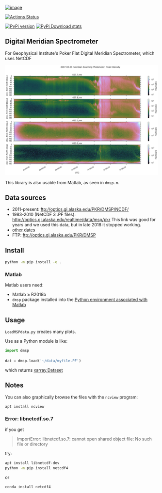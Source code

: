 [![image](https://zenodo.org/badge/DOI/10.5281/zenodo.167565.svg)](https://doi.org/10.5281/zenodo.167565)

[![Actions Status](https://github.com/space-physics/digital-meridian-spectrometer/workflows/ci/badge.svg)](https://github.com/space-physics/digital-meridian-spectrometer/actions)


[![PyPi version](https://img.shields.io/pypi/pyversions/dmsp.svg)](https://pypi.python.org/pypi/dmsp)
[![PyPi Download stats](http://pepy.tech/badge/dmsp)](http://pepy.tech/project/dmsp)


## Digital Meridian Spectrometer

For Geophysical Institute's Poker Flat Digital Meridian Spectrometer, which uses NetCDF

![example of PF-DMSP data](tests/demo.png)

This library is also usable from Matlab, as seen in `dmsp.m`.


## Data sources

* 2011-present: ftp://optics.gi.alaska.edu/PKR/DMSP/NCDF/
* 1983-2010 (NetCDF 3 .PF files): http://optics.gi.alaska.edu/realtime/data/msp/pkr   This link was good for years and we used this data, but in late 2018 it stopped working.
* [other dates](http://optics.gi.alaska.edu/realtime/data/archive/PKR_MSP_X/)
* FTP: ftp://optics.gi.alaska.edu/PKR/DMSP


## Install

```sh
python -m pip install -e .
```

### Matlab
Matlab users need:
* Matlab &ge; R2018b
* `dmsp` package installed into the [Python environment associated with Matlab](https://www.scivision.dev/matlab-python-user-module-import/#switching-python-version)

## Usage

`LoadMSPdata.py` creates many plots.

Use as a Python module is like:
```python
import dmsp

dat = dmsp.load('~/data/myfile.PF')
```
which returns [xarray.Dataset](http://xarray.pydata.org/en/stable/generated/xarray.Dataset.html)

## Notes

You can also graphically browse the files with the `ncview` program:
```sh
apt install ncview
```

### Error: libnetcdf.so.7

if you get

> ImportError: libnetcdf.so.7: cannot open shared object file: No such file or directory

try:
```sh
apt install libnetcdf-dev
python -m pip install netcdf4
```
or
```sh
conda install netcdf4
```
